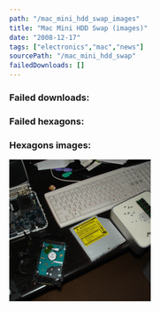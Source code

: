```yaml
---
path: "/mac_mini_hdd_swap_images"
title: "Mac Mini HDD Swap (images)"
date: "2008-12-17"
tags: ["electronics","mac","news"]
sourcePath: "/mac_mini_hdd_swap"
failedDownloads: []
---
```



### Failed downloads:

### Failed hexagons:

### Hexagons images:
 ![mac_mini_hdd.jpg_hexagon.jpeg](mac_mini_hdd.jpg_hexagon.jpeg)
